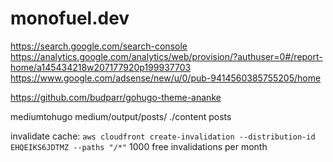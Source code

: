 # monofuel.dev

https://search.google.com/search-console
https://analytics.google.com/analytics/web/provision/?authuser=0#/report-home/a145434218w207177920p199937703
https://www.google.com/adsense/new/u/0/pub-9414560385755205/home

https://github.com/budparr/gohugo-theme-ananke

mediumtohugo medium/output/posts/ ./content posts

invalidate cache: `aws cloudfront create-invalidation --distribution-id EHQEIKS6JDTMZ --paths "/*"`
1000 free invalidations per month
